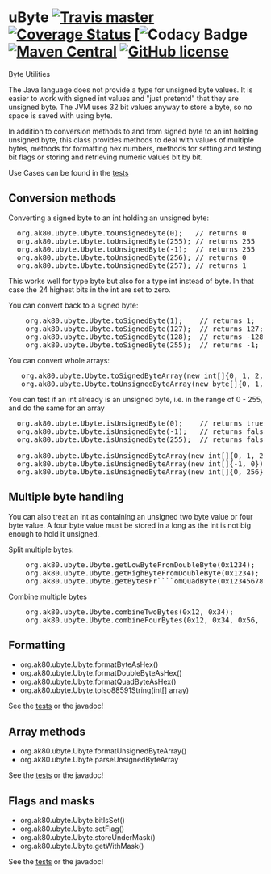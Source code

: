 # uByte [![Travis master](https://img.shields.io/travis/ak80/uByte/master.svg?maxAge=3600)](https://travis-ci.org/ak80/uByte) [![Coverage Status](https://coveralls.io/repos/github/ak80/uByte/badge.svg?maxAge=3600)](https://coveralls.io/github/ak80/uByte?branch=master) [![![Codacy Badge](https://api.codacy.com/project/badge/Grade/f8066f220fe74d27bacf984c61f5d5d4)](https://www.codacy.com/app/josef-koch/uByte?utm_source=github.com&amp;utm_medium=referral&amp;utm_content=ak80/uByte&amp;utm_campaign=Badge_Grade) [![Maven Central](https://maven-badges.herokuapp.com/maven-central/org.ak80.ubyte/uByte/badge.svg?style=flat-square)](https://maven-badges.herokuapp.com/maven-central/org.ak80.ubyte/uByte/) [![GitHub license](https://img.shields.io/badge/license-Apache%20License%202.0-blue.svg?style=flat)](http://www.apache.org/licenses/LICENSE-2.0)

Byte Utilities
 
The Java language does not provide a type for unsigned byte values. It is easier to work with 
signed int values and "just pretentd" that they are unsigned byte. The JVM uses 32 
bit values anyway to store a byte, so no space is saved with using byte.

In addition to conversion methods to and from signed byte to an int holding unsigned byte, this class provides methods
to deal with values of multiple bytes, methods for formatting hex numbers, methods for setting and 
testing bit flags or storing and retrieving numeric values bit by
bit. 

Use Cases can be found in the [tests](/src/test/java/org/ak80/ubyte/org.ak80.ubyte.UbyteTest.java)

## Conversion methods

Converting a signed byte to an int holding an unsigned byte:
<pre>
  org.ak80.ubyte.Ubyte.toUnsignedByte(0);   // returns 0
  org.ak80.ubyte.Ubyte.toUnsignedByte(255); // returns 255
  org.ak80.ubyte.Ubyte.toUnsignedByte(-1);  // returns 255
  org.ak80.ubyte.Ubyte.toUnsignedByte(256); // returns 0
  org.ak80.ubyte.Ubyte.toUnsignedByte(257); // returns 1
</pre>

This works well for type byte but also for a type int instead of byte. In that case the 24 
highest bits in the int are set to zero.

You can convert back to a signed byte:

<pre>
    org.ak80.ubyte.Ubyte.toSignedByte(1);    // returns 1;
    org.ak80.ubyte.Ubyte.toSignedByte(127);  // returns 127;
    org.ak80.ubyte.Ubyte.toSignedByte(128);  // returns -128;
    org.ak80.ubyte.Ubyte.toSignedByte(255);  // returns -1;
</pre>

You can convert whole arrays:
<pre>
   org.ak80.ubyte.Ubyte.toSignedByteArray(new int[]{0, 1, 2, 3}); // returns byte[]
   org.ak80.ubyte.Ubyte.toUnsignedByteArray(new byte[]{0, 1, -1}); // returns int[]
</pre>

You can test if an int already is an unsigned byte, i.e. in the range of 0 - 255, and do the same for an array
<pre>
  org.ak80.ubyte.Ubyte.isUnsignedByte(0);    // returns true
  org.ak80.ubyte.Ubyte.isUnsignedByte(-1);   // returns false
  org.ak80.ubyte.Ubyte.isUnsignedByte(255);  // returns false
  
  org.ak80.ubyte.Ubyte.isUnsignedByteArray(new int[]{0, 1, 25}); // returns true;
  org.ak80.ubyte.Ubyte.isUnsignedByteArray(new int[]{-1, 0});    // returns false;
  org.ak80.ubyte.Ubyte.isUnsignedByteArray(new int[]{0, 256});   // returns false;
</pre>

## Multiple byte handling

You can also treat an int as containing an unsigned two byte value or four byte value. A four byte value must be stored
in a long as the int is not big enough to hold it unsigned.

Split multiple bytes:
<pre>
    org.ak80.ubyte.Ubyte.getLowByteFromDoubleByte(0x1234);     // returns 0x34
    org.ak80.ubyte.Ubyte.getHighByteFromDoubleByte(0x1234);    // returns 0x12
    org.ak80.ubyte.Ubyte.getBytesFr````omQuadByte(0x12345678L);    // return { 0x12, 0x34, 0x56, 0x78 }
</pre>

Combine multiple bytes
<pre>
    org.ak80.ubyte.Ubyte.combineTwoBytes(0x12, 0x34);              // returns 0x1234
    org.ak80.ubyte.Ubyte.combineFourBytes(0x12, 0x34, 0x56, 0x78); // returns 0x12345678
</pre>

## Formatting

* org.ak80.ubyte.Ubyte.formatByteAsHex()
* org.ak80.ubyte.Ubyte.formatDoubleByteAsHex()
* org.ak80.ubyte.Ubyte.formatQuadByteAsHex()
* org.ak80.ubyte.Ubyte.toIso88591String(int[] array)

See the [tests](/src/test/java/org/ak80/ubyte/org.ak80.ubyte.UbyteTest.java) or the javadoc!

## Array methods

* org.ak80.ubyte.Ubyte.formatUnsignedByteArray()
* org.ak80.ubyte.Ubyte.parseUnsignedByteArray

See the [tests](/src/test/java/org/ak80/ubyte/org.ak80.ubyte.UbyteTest.java) or the javadoc!

## Flags and masks

* org.ak80.ubyte.Ubyte.bitIsSet()
* org.ak80.ubyte.Ubyte.setFlag()
* org.ak80.ubyte.Ubyte.storeUnderMask()
* org.ak80.ubyte.Ubyte.getWithMask()

See the [tests](/src/test/java/org/ak80/ubyte/org.ak80.ubyte.UbyteTest.java) or the javadoc!
